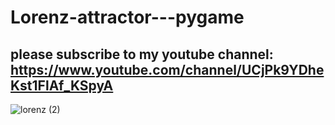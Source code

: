 # Lorenz-attractor---pygame
## please subscribe to my youtube channel: https://www.youtube.com/channel/UCjPk9YDheKst1FlAf_KSpyA
![lorenz (2)](https://user-images.githubusercontent.com/48150537/84960493-654eff80-b11f-11ea-96d4-8ba823ba559d.png)
